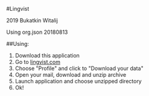 #Lingvist

2019 Bukatkin Witalij

Using org.json 20180813

##Using:
1. Download this application
2. Go to [lingvist.com](https://learn.lingvist.com/#account?)
3. Choose "Profile" and click to "Download your data"
4. Open your mail, download and unzip archive
5. Launch application and choose unzipped directory
6. Ok!